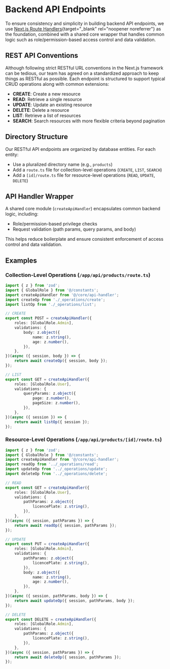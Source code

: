 # Backend API Endpoints

To ensure consistency and simplicity in building backend API endpoints, we use [Next.js Route Handlers](https://nextjs.org/docs/app/building-your-application/routing/route-handlers){target="\_blank" rel="noopener noreferrer"} as the foundation, combined with a shared core wrapper that handles common logic such as role/permission-based access control and data validation.

## REST API Conventions

Although following strict RESTful URL conventions in the Next.js framework can be tedious, our team has agreed on a standardized approach to keep things as RESTful as possible. Each endpoint is structured to support typical CRUD operations along with common extensions:

-   **CREATE**: Create a new resource
-   **READ**: Retrieve a single resource
-   **UPDATE**: Update an existing resource
-   **DELETE**: Delete a resource
-   **LIST**: Retrieve a list of resources
-   **SEARCH**: Search resources with more flexible criteria beyond pagination

## Directory Structure

Our RESTful API endpoints are organized by database entities. For each entity:

-   Use a pluralized directory name (e.g., `products`)
-   Add a `route.ts` file for collection-level operations (`CREATE`, `LIST`, `SEARCH`)
-   Add a `[id]/route.ts` file for resource-level operations (`READ`, `UPDATE`, `DELETE`)

## API Handler Wrapper

A shared core module (`createApiHandler`) encapsulates common backend logic, including:

-   Role/permission-based privilege checks
-   Request validation (path params, query params, and body)

This helps reduce boilerplate and ensure consistent enforcement of access control and data validation.

## Examples

### Collection-Level Operations (`/app/api/products/route.ts`)

```ts
import { z } from 'zod';
import { GlobalRole } from '@/constants';
import createApiHandler from '@/core/api-handler';
import createOp from './_operations/create';
import listOp from './_operations/list';

// CREATE
export const POST = createApiHandler({
    roles: [GlobalRole.Admin],
    validations: {
        body: z.object({
            name: z.string(),
            age: z.number(),
        }),
    },
})(async ({ session, body }) => {
    return await createOp({ session, body });
});

// LIST
export const GET = createApiHandler({
    roles: [GlobalRole.User],
    validations: {
        queryParams: z.object({
            page: z.number(),
            pageSize: z.number(),
        }),
    },
})(async ({ session }) => {
    return await listOp({ session });
});
```

### Resource-Level Operations (`/app/api/products/[id]/route.ts`)

```ts
import { z } from 'zod';
import { GlobalRole } from '@/constants';
import createApiHandler from '@/core/api-handler';
import readOp from '../_operations/read';
import updateOp from '../_operations/update';
import deleteOp from '../_operations/delete';

// READ
export const GET = createApiHandler({
    roles: [GlobalRole.User],
    validations: {
        pathParams: z.object({
            licencePlate: z.string(),
        }),
    },
})(async ({ session, pathParams }) => {
    return await readOp({ session, pathParams });
});

// UPDATE
export const PUT = createApiHandler({
    roles: [GlobalRole.Admin],
    validations: {
        pathParams: z.object({
            licencePlate: z.string(),
        }),
        body: z.object({
            name: z.string(),
            age: z.number(),
        }),
    },
})(async ({ session, pathParams, body }) => {
    return await updateOp({ session, pathParams, body });
});

// DELETE
export const DELETE = createApiHandler({
    roles: [GlobalRole.Admin],
    validations: {
        pathParams: z.object({
            licencePlate: z.string(),
        }),
    },
})(async ({ session, pathParams }) => {
    return await deleteOp({ session, pathParams });
});
```
